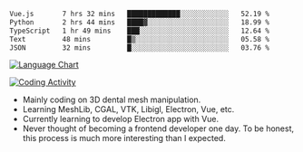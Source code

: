 <!--START_SECTION:waka-->

```txt
Vue.js       7 hrs 32 mins   █████████████░░░░░░░░░░░░   52.19 %
Python       2 hrs 44 mins   ████▓░░░░░░░░░░░░░░░░░░░░   18.99 %
TypeScript   1 hr 49 mins    ███░░░░░░░░░░░░░░░░░░░░░░   12.64 %
Text         48 mins         █▒░░░░░░░░░░░░░░░░░░░░░░░   05.58 %
JSON         32 mins         █░░░░░░░░░░░░░░░░░░░░░░░░   03.76 %
```

<!--END_SECTION:waka-->

<!--START_SECTION:waka_lang_chart_svg-->
[![Language Chart](https://wakatime.com/share/@DYPro_MIKE/13ed6aa1-fa8f-42b5-8fa7-97c58e94375f.svg)](https://wakatime.com)
<!--END_SECTION:waka_lang_chart_svg-->

<!--START_SECTION:waka_coding_activity_svg-->
[![Coding Activity](https://wakatime.com/share/@DYPro_MIKE/2224f81a-edc4-46bb-b59e-25de5147ed15.svg)](https://wakatime.com)
<!--END_SECTION:waka_coding_activity_svg-->

<!--
**0x11111111/0x11111111** is a ✨ _special_ ✨ repository because its `README.md` (this file) appears on your GitHub profile.

Here are some ideas to get you started:

- 🔭 I’m currently working on ...
- 🌱 I’m currently learning ...
- 👯 I’m looking to collaborate on ...
- 🤔 I’m looking for help with ...
- 💬 Ask me about ...
- 📫 How to reach me: ...
- 😄 Pronouns: ...
- ⚡ Fun fact: ...
-->
- Mainly coding on 3D dental mesh manipulation.
- Learning MeshLib, CGAL, VTK, Libigl, Electron, Vue, etc.
- Currently learning to develop Electron app with Vue.
- Never thought of becoming a frontend developer one day. To be honest, this process is much more interesting than I expected.
